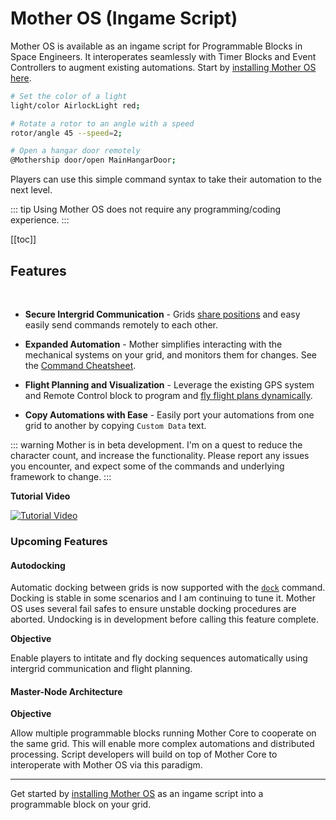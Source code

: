 <script setup lang="ts">
// import NavbarLink from '/.vuepress/components/NavbarLink.vue';
// import FeatureCard from '/.vuepress/components/FeatureCard.vue';
// import CardGroup from '/.vuepress/components/CardGroup.vue';

import { useClientData } from 'vuepress/client'
import { usePageData } from 'vuepress/client'


// const {
//   pageData,
// //   pageFrontmatter,
// //   pageHead,
// //   pageHeadTitle,
// //   pageLang,
// //   routeLocale,
//   siteData,
// } = useClientData()

// const {siteData} = useSiteData()

</script>

<!-- {{ $site.dev }} -->
<!-- {{pageData}} -->
<!-- {{ __VUEPRESS_VERSION__ }} -->

# Mother OS (Ingame Script)

<!-- [< Home](../README.md) -->
<Badge type="info" text="&nbsp;Beta&nbsp;" vertical="middle" />
<Badge type="warning" text="&nbsp;v0.2.11&nbsp;" vertical="middle" />

<!-- <CardGroup>
    <FeatureCard
        icon="" 
        title="Secure Communication" 
        description="Grids <a href='Modules/Core/Almanac.html'>share positions</a> and easy easily send commands remotely to each other."
    ></FeatureCard>
</CardGroup> -->

Mother OS is available as an ingame script for Programmable Blocks in Space Engineers. It interoperates seamlessly with Timer Blocks and Event Controllers to augment existing automations. Start by [installing Mother OS here](./Installation.md).

```bash title="Terminal"
# Set the color of a light
light/color AirlockLight red;

# Rotate a rotor to an angle with a speed
rotor/angle 45 --speed=2;

# Open a hangar door remotely
@Mothership door/open MainHangarDoor; 
```

Players can use this simple command syntax to take their automation to the next level.

::: tip
Using Mother OS does not require any programming/coding experience.
:::



<!-- [Install Mother OS](Installation.md) and take your automations to the next level! -->

<!-- <div> -->
<!-- <a class="route-link auto-link vp-hero-action-button primary" :href="`${$site.base}IngameScript/Installation.html`" aria-label="Install Mother OS" style="text-decoration: none;">Install Mother OS</a> -->
<!-- </div> -->

[[toc]]


## Features
<br>

- **Secure Intergrid Communication** - Grids [share positions](Modules/Core/Almanac.md) and easy easily send commands remotely to each other.
  
- **Expanded Automation** - Mother simplifies interacting with the mechanical systems on your grid, and monitors them for changes. See the [Command Cheatsheet](CommandCheatsheet.md).
  
- **Flight Planning and Visualization** - Leverage the existing GPS system and Remote Control block to program and [fly flight plans dynamically](Modules/Extension/FlightPlanningModule.md#flight-planning).
  
- **Copy Automations with Ease** - Easily port your automations from one grid to another by copying `Custom Data` text.

::: warning
Mother is in beta development. I'm on a quest to reduce the character count, and increase the functionality. Please report any issues you encounter, and expect some of the commands and underlying framework to change.
:::
<br>

**Tutorial Video**

[![Tutorial Video](https://img.youtube.com/vi/CgA6k1xQfVE/0.jpg)](https://www.youtube.com/watch?v=CgA6k1xQfVE)


### Upcoming Features

#### Autodocking
<Badge type="info" text="&nbsp;Beta&nbsp;" vertical="middle" />

Automatic docking between grids is now supported with the [`dock`](./Modules/Extension/DockingModule.md#dock) command. Docking is stable in some scenarios and I am continuing to tune it.  Mother OS uses several fail safes to ensure unstable docking procedures are aborted. Undocking is in development before calling this feature complete.

**Objective** 

Enable players to intitate and fly docking sequences automatically using intergrid communication and flight planning.

#### Master-Node Architecture
<Badge type="warning" text="&nbsp;In development&nbsp;" vertical="middle" />

**Objective** 

Allow multiple programmable blocks running Mother Core to cooperate on the same grid. This will enable more complex automations and distributed processing. Script developers will build on top of Mother Core to interoperate with Mother OS via this paradigm.

---

Get started by [installing Mother OS](./Installation.md) as an ingame script into a programmable block on your grid.